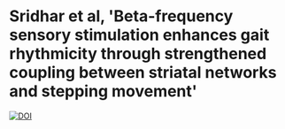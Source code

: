 # Sridhar et al, 'Beta-frequency sensory stimulation enhances gait rhythmicity through strengthened coupling between striatal networks and stepping movement'
[![DOI](https://zenodo.org/badge/748781476.svg)](https://zenodo.org/doi/10.5281/zenodo.13567696)
